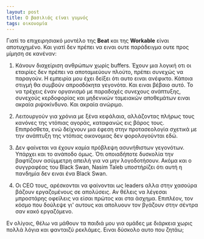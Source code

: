 ```yaml
---
layout: post
title: Ο βασιλιάς είναι γυμνός
tags: οικονομία
---
```


Γιατί το επιχειρησιακό μοντέλο της **Beat** και της **Workable** είναι
αποτυχημένο. Και γιατί δεν πρέπει να ειναι ουτε παράδειγμα ουτε προς
μίμηση σε κανέναν:

1. Κάνουν διαχείριση ανθρώπων χωρίς buffers. Έχουν μια λογική οτι οι
   εταιρίες δεν πρέπει να αποταμιεύουν πλούτο, πρέπει συνεχώς να
   παραγούν. Η εμπειρία μου έχει δείξει ότι αυτο ειναι ανέφικτο.
   Κάποια στιγμή θα συμβούν απροσδόκητα γεγονότα. Και ειναι βέβαιο
   αυτό. Το να τρέχεις έναν οργανισμό με παραδοχές συνεχους ανάπτυξης,
   συνεχούς κερδοφορίας και μηδενικών ταμειακών αποθεμάτων ειναι
   ακραία ριψοκίνδυνο. Και ακραία ανώριμο.

2. Λειτουργούν για χρόνια με ξένα κεφάλαια, αλλάζοντας πλήρως τους
   κανόνες της ντόπιας αγοράς, καταφανώς εις βάρος τους. Επιπρόσθετα,
   ενώ δείχνουν μια έφεση στην προτασεολογία σχετικά με την ανάπτυξη
   της ντόπιας οικονομιας δεν φορολογούνται εδώ.

3. Δεν φαίνεται να έχουν καμία πρόβλεψη ασυνήθιστων γεγονότωv. Υπάρχει
   και το ανάποδο όμως. Ότι οποιαδήποτε δυσκολία την βαφτίζουν
   ασύμμετρη απειλή για να μην λογοδοτήσουν. Ακόμα και ο συγγραφέας
   του Black Swan, Nasim Taleb υποστήρίζει ότι αυτή η πανδημία δεν
   ειναι ένα Black Swan.

4. Οι CEO τους, αρέσκονται να φαίνονται ως leaders αλλα στην χασούρα
   βάζουν εργαζομένους σε απολύσεις. Αν θέλεις να λέγεσαι μπροστάρης
   οφείλεις να είσαι πρώτος και στα άσχημα. Επιπλέον, τον κόσμο που
   δούλεψε  γι' αυτους και απολυουν τον βγάζουν στην σέντρα σαν κακό εργαζόμενο.

Εν ολίγοις, θέλω να μάθουν τα παιδιά μου για ομάδες με
διάρκεια χωρις πολλά λόγια και φανταιζύ ρεκλάμες. Ειναι
δύσκολο αυτο που ζητάω;
